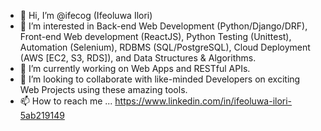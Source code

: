 - 👋 Hi, I’m @ifecog (Ifeoluwa Ilori)
- 👀 I’m interested in Back-end Web Development (Python/Django/DRF), Front-end Web development (ReactJS), Python Testing (Unittest), Automation (Selenium), RDBMS (SQL/PostgreSQL), Cloud Deployment (AWS [EC2, S3, RDS]), and Data Structures & Algorithms.
- 🌱 I’m currently working on Web Apps and RESTful APIs.
- 💞️ I’m looking to collaborate with like-minded Developers on exciting Web Projects using these amazing tools.
- 📫 How to reach me ... https://www.linkedin.com/in/ifeoluwa-ilori-5ab219149

<!---
ifecog/ifecog is a ✨ special ✨ repository because its `README.md` (this file) appears on your GitHub profile.
You can click the Preview link to take a look at your changes.
--->
